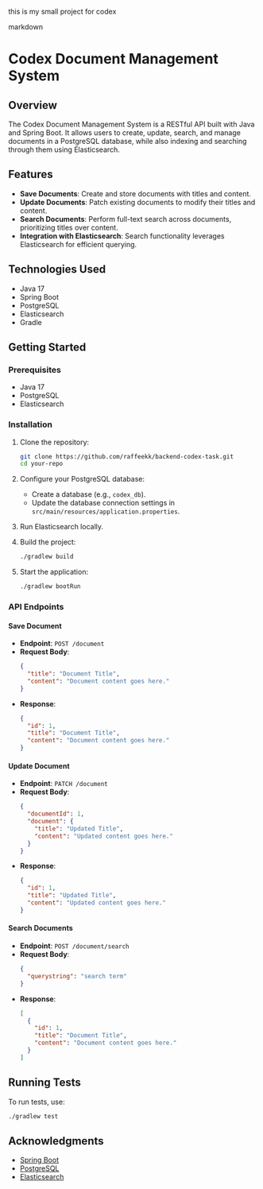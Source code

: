 this is my small project for codex

markdown
# Codex Document Management System

## Overview

The Codex Document Management System is a RESTful API built with Java and Spring Boot. It allows users to create, update, search, and manage documents in a PostgreSQL database, while also indexing and searching through them using Elasticsearch.

## Features

- **Save Documents**: Create and store documents with titles and content.
- **Update Documents**: Patch existing documents to modify their titles and content.
- **Search Documents**: Perform full-text search across documents, prioritizing titles over content.
- **Integration with Elasticsearch**: Search functionality leverages Elasticsearch for efficient querying.

## Technologies Used

- Java 17
- Spring Boot
- PostgreSQL
- Elasticsearch
- Gradle

## Getting Started

### Prerequisites

- Java 17
- PostgreSQL
- Elasticsearch

### Installation

1. Clone the repository:
   ```bash
   git clone https://github.com/raffeekk/backend-codex-task.git
   cd your-repo
   ```

2. Configure your PostgreSQL database:
   - Create a database (e.g., `codex_db`).
   - Update the database connection settings in `src/main/resources/application.properties`.

3. Run Elasticsearch locally.

4. Build the project:
   ```bash
   ./gradlew build
   ```

5. Start the application:
   ```bash
   ./gradlew bootRun
   ```

### API Endpoints

#### Save Document

- **Endpoint**: `POST /document`
- **Request Body**:
  ```json
  {
    "title": "Document Title",
    "content": "Document content goes here."
  }
  ```
- **Response**:
  ```json
  {
    "id": 1,
    "title": "Document Title",
    "content": "Document content goes here."
  }
  ```

#### Update Document

- **Endpoint**: `PATCH /document`
- **Request Body**:
  ```json
  {
    "documentId": 1,
    "document": {
      "title": "Updated Title",
      "content": "Updated content goes here."
    }
  }
  ```
- **Response**:
  ```json
  {
    "id": 1,
    "title": "Updated Title",
    "content": "Updated content goes here."
  }
  ```

#### Search Documents

- **Endpoint**: `POST /document/search`
- **Request Body**:
  ```json
  {
    "querystring": "search term"
  }
  ```
- **Response**:
  ```json
  [
    {
      "id": 1,
      "title": "Document Title",
      "content": "Document content goes here."
    }
  ]
  ```

## Running Tests

To run tests, use:
```bash
./gradlew test
```

## Acknowledgments

- [Spring Boot](https://spring.io/projects/spring-boot)
- [PostgreSQL](https://www.postgresql.org/)
- [Elasticsearch](https://www.elastic.co/elasticsearch/)
```

